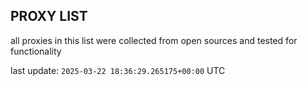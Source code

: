 ## PROXY LIST

all proxies in this list were collected from open sources and tested for functionality

last update: `2025-03-22 18:36:29.265175+00:00` UTC